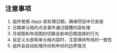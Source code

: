 ## 注意事项

1. 组件使用 dayjs 库处理日期，确保项目中已安装
2. 日期单元格的点击事件通过插槽内容处理
3. 月视图和年视图的切换会影响日期选择的行为
4. 自定义头部和单元格内容时，注意保持布局的一致性
5. 组件会自动处理月份和年份的边界情况
